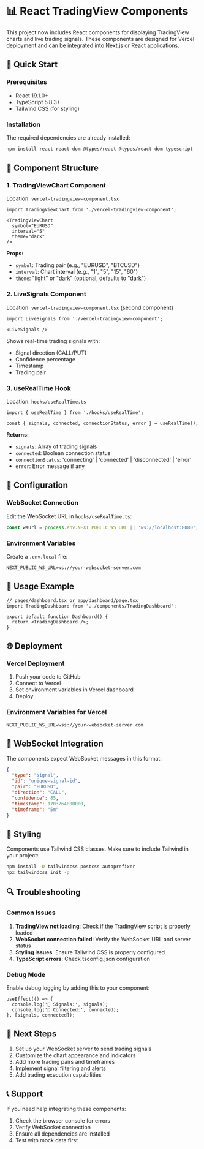 # 📊 React TradingView Components

This project now includes React components for displaying TradingView charts and live trading signals. These components are designed for Vercel deployment and can be integrated into Next.js or React applications.

## 🚀 Quick Start

### Prerequisites
- React 19.1.0+
- TypeScript 5.8.3+
- Tailwind CSS (for styling)

### Installation
The required dependencies are already installed:
```bash
npm install react react-dom @types/react @types/react-dom typescript
```

## 📁 Component Structure

### 1. TradingViewChart Component
Location: `vercel-tradingview-component.tsx`

```tsx
import TradingViewChart from './vercel-tradingview-component';

<TradingViewChart 
  symbol="EURUSD" 
  interval="5" 
  theme="dark" 
/>
```

**Props:**
- `symbol`: Trading pair (e.g., "EURUSD", "BTCUSD")
- `interval`: Chart interval (e.g., "1", "5", "15", "60")
- `theme`: "light" or "dark" (optional, defaults to "dark")

### 2. LiveSignals Component
Location: `vercel-tradingview-component.tsx` (second component)

```tsx
import LiveSignals from './vercel-tradingview-component';

<LiveSignals />
```

Shows real-time trading signals with:
- Signal direction (CALL/PUT)
- Confidence percentage
- Timestamp
- Trading pair

### 3. useRealTime Hook
Location: `hooks/useRealTime.ts`

```tsx
import { useRealTime } from './hooks/useRealTime';

const { signals, connected, connectionStatus, error } = useRealTime();
```

**Returns:**
- `signals`: Array of trading signals
- `connected`: Boolean connection status
- `connectionStatus`: 'connecting' | 'connected' | 'disconnected' | 'error'
- `error`: Error message if any

## 🔧 Configuration

### WebSocket Connection
Edit the WebSocket URL in `hooks/useRealTime.ts`:

```typescript
const wsUrl = process.env.NEXT_PUBLIC_WS_URL || 'ws://localhost:8080';
```

### Environment Variables
Create a `.env.local` file:
```
NEXT_PUBLIC_WS_URL=ws://your-websocket-server.com
```

## 🎯 Usage Example

```tsx
// pages/dashboard.tsx or app/dashboard/page.tsx
import TradingDashboard from '../components/TradingDashboard';

export default function Dashboard() {
  return <TradingDashboard />;
}
```

## 🌐 Deployment

### Vercel Deployment
1. Push your code to GitHub
2. Connect to Vercel
3. Set environment variables in Vercel dashboard
4. Deploy

### Environment Variables for Vercel
```
NEXT_PUBLIC_WS_URL=wss://your-websocket-server.com
```

## 🔄 WebSocket Integration

The components expect WebSocket messages in this format:

```json
{
  "type": "signal",
  "id": "unique-signal-id",
  "pair": "EURUSD",
  "direction": "CALL",
  "confidence": 85,
  "timestamp": 1703764800000,
  "timeframe": "5m"
}
```

## 🎨 Styling

Components use Tailwind CSS classes. Make sure to include Tailwind in your project:

```bash
npm install -D tailwindcss postcss autoprefixer
npx tailwindcss init -p
```

## 🔍 Troubleshooting

### Common Issues

1. **TradingView not loading**: Check if the TradingView script is properly loaded
2. **WebSocket connection failed**: Verify the WebSocket URL and server status
3. **Styling issues**: Ensure Tailwind CSS is properly configured
4. **TypeScript errors**: Check tsconfig.json configuration

### Debug Mode
Enable debug logging by adding this to your component:

```tsx
useEffect(() => {
  console.log('🔄 Signals:', signals);
  console.log('🔄 Connected:', connected);
}, [signals, connected]);
```

## 🚀 Next Steps

1. Set up your WebSocket server to send trading signals
2. Customize the chart appearance and indicators
3. Add more trading pairs and timeframes
4. Implement signal filtering and alerts
5. Add trading execution capabilities

## 📞 Support

If you need help integrating these components:
1. Check the browser console for errors
2. Verify WebSocket connection
3. Ensure all dependencies are installed
4. Test with mock data first